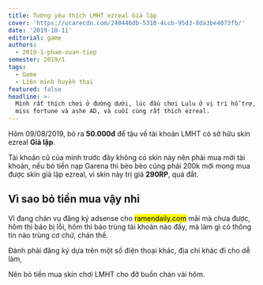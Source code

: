 ```yaml
---
title: Tướng yêu thích LMHT ezreal Giả lập
cover: 'https://ucarecdn.com/240446db-5310-4ccb-95d3-8da3be4073fb/'
date: '2019-10-11'
editorial: game
authors:
  - 2019-1-pham-xuan-tiep
semester: 2019/1
tags:
  - Game
  - Liên minh huyền thại
featured: false
headline: >-
  Mình rất thích chơi ở đường dưới, lúc đầu chơi Lulu ở vị trí hỗ trợ, sau chơi
  miss fortune và ashe AD, và cuối cùng rất thích ezreal.
---
```

Hôm 09/08/2019, bỏ ra **50.000đ** để tậu về tài khoản LMHT có sở hữu skin ezreal **Giả lập**.

Tài khoản cũ của mình trước đây không có skin này nên phải mua mới tài khoản, nếu bỏ tiền nạp Garena thì bèo bèo cũng phải 200k mới mong mua được skin giả lập ezreal, vì skin này trị giá **290RP**, quá đắt.

## Vì sao bỏ tiền mua vậy nhỉ

Vì đang chán vụ đăng ký adsense cho <mark>ramendaily.com</mark> mãi mà chưa được, hôm thì báo bị lỗi, hôm thì báo trùng tài khoản nào đấy, mà làm gì có thông tin nào trùng cơ chứ, chán thế.

Đành phải đăng ký dựa trên một số điện thoại khác, địa chỉ khác đi cho dễ làm,

Nên bỏ tiền mua skin chơi LMHT cho đỡ buồn chán vài hôm.
